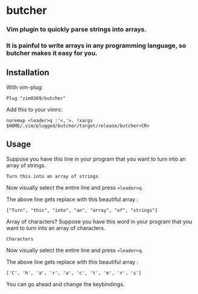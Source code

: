 # butcher

### Vim plugin to quickly parse strings into arrays.
### It is painful to write arrays in any programming language, so butcher makes it easy for you.


## Installation
With vim-plug:
```
Plug "zim0369/butcher"
```
Add this to your vimrc:
```
noremap <leader>q :'<,'>. !xargs $HOME/.vim/plugged/butcher/target/release/butcher<CR>
```


## Usage
Suppose you have this line in your program that you want to turn into an array of strings.
```
Turn this into an array of strings
```
Now visually select the entire line and press `<leader>q`.

The above line gets replace with this beautiful array :
```
["Turn", "this", "into", "an", "array", "of", "strings"]
```

Array of characters?
Suppose you have this word in your program that you want to turn into an array of characters.
```
Characters
```
Now visually select the entire line and press `<leader>q`.

The above line gets replace with this beautiful array :
```
['C', 'h', 'a', 'r', 'a', 'c', 't', 'e', 'r', 's']
```

You can go ahead and change the keybindings.
